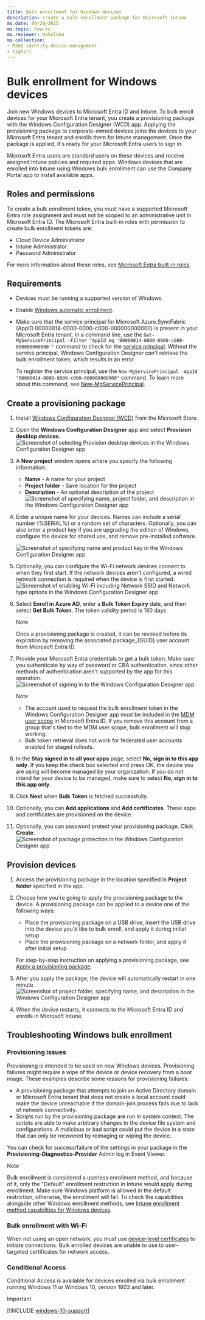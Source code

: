 ```yaml
---
title: Bulk enrollment for Windows devices
description: Create a bulk enrollment package for Microsoft Intune
ms.date: 09/29/2025
ms.topic: how-to
ms.reviewer: maholdaa
ms.collection:
- M365-identity-device-management
- highpri
---
```

# Bulk enrollment for Windows devices   

Join new Windows devices to Microsoft Entra ID and Intune. To bulk enroll devices for your Microsoft Entra tenant, you create a provisioning package with the Windows Configuration Designer (WCD) app. Applying the provisioning package to corporate-owned devices joins the devices to your Microsoft Entra tenant and enrolls them for Intune management. Once the package is applied, it's ready for your Microsoft Entra users to sign in.

Microsoft Entra users are standard users on these devices and receive assigned Intune policies and required apps. Windows devices that are enrolled into Intune using Windows bulk enrollment can use the Company Portal app to install available apps.

## Roles and permissions

To create a bulk enrollment token, you must have a supported Microsoft Entra role assignment and must not be scoped to an administrative unit in Microsoft Entra ID. The Microsoft Entra built-in roles with permission to create bulk enrollment tokens are:

- Cloud Device Administrator
- Intune Administrator
- Password Administrator

For more information about these roles, see [Microsoft Entra built-in roles](/entra/identity/role-based-access-control/permissions-reference).


## Requirements  

- Devices must be running a supported version of Windows.
- Enable [Windows automatic enrollment](windows-enroll.md#enable-windows-automatic-enrollment).
- Make sure that the service principal for Microsoft.Azure.SyncFabric (AppID 00000014-0000-0000-c000-000000000000) is present in your Microsoft Entra tenant. In a command line, use the `Get-MgServicePrincipal -Filter "AppId eq '00000014-0000-0000-c000-000000000000'"` command to check for the [service principal](/entra/identity-platform/developer-glossary#service-principal-object). Without the service principal, Windows Configuration Designer can't retrieve the bulk enrollment token, which results in an error.

  To register the service principal, use the `New-MgServicePrincipal -AppId "00000014-0000-0000-c000-000000000000"` command. To learn more about this command, see [New-MgServicePrincipal](/powershell/module/microsoft.graph.applications/new-mgserviceprincipal).

## Create a provisioning package

1. Install [Windows Configuration Designer (WCD)](https://www.microsoft.com/p/windows-configuration-designer/9nblggh4tx22) from the Microsoft Store.

1. Open the **Windows Configuration Designer** app and select **Provision desktop devices**.
![Screenshot of selecting Provision desktop devices in the Windows Configuration Designer app](./media/windows-bulk-enroll/bulk-enroll-select.png)

1. A **New project** window opens where you specify the following information:
   - **Name** - A name for your project
   - **Project folder** - Save location for the project
   - **Description** - An optional description of the project
   ![Screenshot of specifying name, project folder, and description in the Windows Configuration Designer app](./media/windows-bulk-enroll/bulk-enroll-name.png)

1. Enter a unique name for your devices. Names can include a serial number (%SERIAL%) or a random set of characters. Optionally, you can also enter a product key if you are upgrading the edition of Windows, configure the device for shared use, and remove pre-installed software.

   ![Screenshot of specifying name and product key in the Windows Configuration Designer app](./media/windows-bulk-enroll/bulk-enroll-device.png)

1. Optionally, you can configure the Wi-Fi network devices connect to when they first start.  If the network devices aren't configured, a wired network connection is required when the device is first started.
![Screenshot of enabling Wi-Fi including Network SSID and Network type options in the Windows Configuration Designer app](./media/windows-bulk-enroll/bulk-enroll-network.png)

1. Select **Enroll in Azure AD**, enter a **Bulk Token Expiry** date, and then select **Get Bulk Token**. The token validity period is 180 days.

   > [!NOTE]
   > Once a provisioning package is created, it can be revoked before its expiration by removing the associated package_{GUID} user account from Microsoft Entra ID.
1. Provide your Microsoft Entra credentials to get a bulk token. Make sure you authenticate by way of password or CBA authentication, since other methods of authentication aren't supported by the app for this operation.  
![Screenshot of signing in to the Windows Configuration Designer app](./media/windows-bulk-enroll/bulk-enroll-cred.png)

   > [!NOTE]
   > - The account used to request the bulk enrollment token in the Windows Configuration Designer app must be included in the [MDM user scope](windows-enroll.md#enable-windows-automatic-enrollment) in Microsoft Entra ID. If you remove this account from a group that's tied to the MDM user scope, bulk enrollment will stop working.
   > - Bulk token retrieval does not work for federated user accounts enabled for staged rollouts.

1. In the **Stay signed in to all your apps** page, select **No, sign in to this app only**. If you keep the check box selected and press OK, the device you are using will become managed by your organization. If you do not intend for your device to be managed, make sure to select **No, sign in to this app only**.

1. Click **Next** when **Bulk Token** is fetched successfully.

1. Optionally, you can **Add applications** and **Add certificates**. These apps and certificates are provisioned on the device.

1. Optionally, you can password protect your provisioning package.  Click **Create**.
![Screenshot of package protection in the Windows Configuration Designer app](./media/windows-bulk-enroll/bulk-enroll-create.png)

## Provision devices

1. Access the provisioning package in the location specified in **Project folder** specified in the app.

2. Choose how you're going to apply the provisioning package to the device.  A provisioning package can be applied to a device one of the following ways:
   - Place the provisioning package on a USB drive, insert the USB drive into the device you'd like to bulk enroll, and apply it during initial setup
   - Place the provisioning package on a network folder, and apply it after initial setup

   For step-by-step instruction on applying a provisioning package, see [Apply a provisioning package](/windows/configuration/provisioning-packages/provisioning-apply-package).

1. After you apply the package, the device will automatically restart in one minute.
![Screenshot of project folder, specifying name, and description in the Windows Configuration Designer app](./media/windows-bulk-enroll/bulk-enroll-add.png)

4. When the device restarts, it connects to the Microsoft Entra ID and enrolls in Microsoft Intune.

## Troubleshooting Windows bulk enrollment

### Provisioning issues
Provisioning is intended to be used on new Windows devices. Provisioning failures might require a wipe of the device or device recovery from a boot image. These examples describe some reasons for provisioning failures:

- A provisioning package that attempts to join an Active Directory domain or Microsoft Entra tenant that does not create a local account could make the device unreachable if the domain-join process fails due to lack of network connectivity.
- Scripts run by the provisioning package are run in system context. The scripts are able to make arbitrary changes to the device file system and configurations. A malicious or bad script could put the device in a state that can only be recovered by reimaging or wiping the device.

You can check for success/failure of the settings in your package in the **Provisioning-Diagnostics-Provider** Admin log in Event Viewer.

> [!NOTE]
> Bulk enrollment is considered a userless enrollment method, and because of it, only the "Default" enrollment restriction in Intune would apply during enrollment. Make sure Windows platform is allowed in the default restriction, otherwise, the enrollment will fail.
> To check the capabilities alongside other Windows enrollment methods, see [Intune enrollment method capabilities for Windows devices](../fundamentals/deployment-guide-enrollment-windows.md).

### Bulk enrollment with Wi-Fi

When not using an open network, you must use [device-level certificates](../protect/certificates-configure.md) to initiate connections. Bulk enrolled devices are unable to use to user-targeted certificates for network access.

### Conditional Access

Conditional Access is available for devices enrolled via bulk enrollment running Windows 11 or Windows 10, version 1803 and later.  

  > [!IMPORTANT]
  > [!INCLUDE [windows-10-support](../includes/windows-10-support.md)]  
